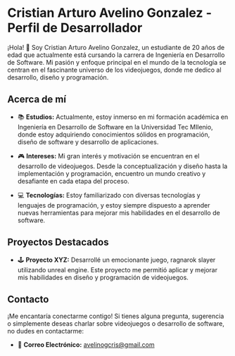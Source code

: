 # Cristian Arturo Avelino Gonzalez - Perfil de Desarrollador

¡Hola! 👋 Soy Cristian Arturo Avelino Gonzalez, un estudiante de 20 años de edad que actualmente está cursando la carrera de Ingeniería en Desarrollo de Software. Mi pasión y enfoque principal en el mundo de la tecnología se centran en el fascinante universo de los videojuegos, donde me dedico al desarrollo, diseño y programación.

## Acerca de mí

- 📚 **Estudios:** Actualmente, estoy inmerso en mi formación académica en Ingeniería en Desarrollo de Software en la Universidad Tec MIlenio, donde estoy adquiriendo conocimientos sólidos en programación, diseño de software y desarrollo de aplicaciones.
  
- 🎮 **Intereses:** Mi gran interés y motivación se encuentran en el desarrollo de videojuegos. Desde la conceptualización y diseño hasta la implementación y programación, encuentro un mundo creativo y desafiante en cada etapa del proceso.

- 💻 **Tecnologías:** Estoy familiarizado con diversas tecnologías y lenguajes de programación, y estoy siempre dispuesto a aprender nuevas herramientas para mejorar mis habilidades en el desarrollo de software.

## Proyectos Destacados

- 🕹️ **Proyecto XYZ:** Desarrollé un emocionante juego, ragnarok slayer utilizando unreal engine. Este proyecto me permitió aplicar y mejorar mis habilidades en diseño y programación de videojuegos.

## Contacto

¡Me encantaría conectarme contigo! Si tienes alguna pregunta, sugerencia o simplemente deseas charlar sobre videojuegos o desarrollo de software, no dudes en contactarme:

- 📧 **Correo Electrónico:** avelinogcris@gmail.com
